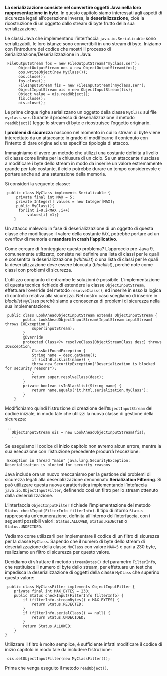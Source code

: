 **La serializzazione consiste nel convertire oggetti Java nella loro rappresentazione in byte**. In questo capitolo siamo interessati agli aspetti di sicurezza legati all’operazione inversa, la **deserializzazione**, cioè la ricostruzione di un oggetto dallo stream di byte frutto della sua serializzazione.

Le classi Java che implementano l’interfaccia `java.io.Serializable` sono serializzabili, le loro istanze sono convertibili in uno stream di byte. Iniziamo con l’introdurre del codice che mostri il processo di Serializzazione/Deserializzazione in Java:

```
 FileOutputStream fos = new FileOutputStream("myclass.ser");
      ObjectOutputStream oos = new ObjectOutputStream(fos);
      oos.writeObject(new MyClass());
      oos.close();
      fos.close();
      FileInputStream fis = new FileInputStream("myclass.ser");
      ObjectInputStream ois = new ObjectInputStream(fis);
      Object value = ois.readObject();
      fis.close();
      ois.close(); 
```

Le prime cinque righe serializzano un oggetto della classe `MyClass` sul file `myclass.ser`. Durante il processo di deserializzazione il metodo `readObject()` legge lo stream di byte e ricostruisce l’oggetto originario.

I **problemi di sicurezza** nascono nel momento in cui lo stream di byte viene intercettato da un attaccante in grado di modificarne il contenuto con l’intento di dare origine ad una specifica tipologia di attacco.

Immaginiamo di avere un metodo che utilizzi una costante definita a livello di classe come limite per la chiusura di un ciclo. Se un attaccante riuscisse a modificare i byte dello stream in modo da inserire un valore estremamente grande per tale costante, il ciclo potrebbe durare un tempo considerevole e portare anche ad una saturazione della memoria.

Si consideri la seguente classe:

```
 public class MyClass implements Serializable {
     private final int MAX = 5;
     private Integer[] values = new Integer[MAX];
     public MyClass(){
      for(int i=0;i<MAX ;i++)
          values[i] =1;}
    } 
```

Un attacco malevolo in fase di deserializzazione di un oggetto di questa classe che modificasse il valore della costante `MAX`, potrebbe portare ad un overflow di memoria e **mandare in crash l’applicativo**.

Come cercare di fronteggiare questo problema? L’approccio pre-Java 9, comunemente utilizzato, consiste nel definire una lista di classi per le quali è consentita la deserializzazione (_whitelist_) o una lista di classi per le quali la deserializzazione deve essere bloccata (_blacklist_), perchè note come classi con problemi di sicurezza.

L’utilizzo congiunto di entrambe le soluzioni è possibile. L’implementazione di questa tecnica richiede di estendere la classe `ObjectInputStream`, effettuare l’override del metodo `resolveClass()`, ed inserire in esso la logica di controllo relativa alla sicurezza. Nel nostro caso scegliamo di inserire in _blacklist_ `MyClas`s perchè siamo a conoscenza di problemi di sicurezza nella sua implementazione:

```
 public class LookAheadObjectInputStream extends ObjectInputStream {
    	public LookAheadObjectInputStream(InputStream inputStream) throws IOException {
        	super(inputStream);
    	}
    	@Override
    	protected Class<?> resolveClass(ObjectStreamClass desc) throws IOException,
            ClassNotFoundException {
       		String name = desc.getName();
        	if (isInBlacklist(name)) {
            throw new SecurityException("Deserialization is blocked for security reasons");
        	}
        	return super.resolveClass(desc);
    	}
    	private boolean isInBlacklist(String name) {
        	return name.equals("it.html.serialization.MyClass");
    	}
    } 
```

Modifichiamo quindi l’istruzione di creazione dell’`ObjectInputStream` del codice iniziale, in modo tale che utilizzi la nuova classe di gestione della sicurezza:

```
 ..
   ObjectInputStream ois = new LookAheadObjectInputStream(fis);
   .. 
```

Se eseguiamo il codice di inizio capitolo non avremo alcun errore, mentre la sua esecuzione con l’istruzione precedente produrrà l’eccezione:

```
 Exception in thread "main" java.lang.SecurityException: Deserialization is blocked for security reasons 
```

Java include ora un nuovo meccanismo per la gestione dei problemi di sicurezza legati alla deserializzazione denominato **Serialization Filtering**. Si può utilizzare questa nuova caratteristica implementando l’intefaccia `java.io.ObjectInputFilter`, definendo cosi un filtro per lo stream ottenuto dalla deserializzazione.

L’interfaccia `ObjectInputFilter` richiede l’implementazione del metodo `Status checkInput(FilterInfo filterInfo)`. Il tipo di ritorno `Status` rappresenta un’enumerazione, definita all’interno dell’interfaccia, con i seguenti possibili valori: `Status.ALLOWED`, `Status.REJECTED` o `Status.UNDECIDED`.

Vediamo come utilizzarli per implementare il codice di un filtro di sicurezza per la classe `MyClass`. Sapendo che il numero di byte dello stream di deserializzazione della classe `MyClass` con valore `MAX=5` è pari a 230 byte, realizziamo un filtro di sicurezza per questo valore.

Decidiamo di sfruttare il metodo `streamBytes()` del parametro `FilterInfo`, che restituisce il numero di byte dello stream, per effettuare un test che impedisca la deserializzazione di oggetti della classe `MyClass` che superino questo valore:

```
 public class MyClassFilter implements ObjectInputFilter {
    private final int MAX_BYTES = 230;
    public Status checkInput(FilterInfo filterInfo) {
        if (filterInfo.streamBytes() > MAX_BYTES) {
            return Status.REJECTED;
        }
        if (filterInfo.serialClass() == null) {
            return Status.UNDECIDED;
        }
        return Status.ALLOWED;
    }
} 
```

Utilizzare il filtro è molto semplice, è sufficiente infatti modificare il codice di inizio capitolo in modo tale da includere l’istruzione:

```
 ois.setObjectInputFilter(new MyClassFilter()); 
```

Prima che venga eseguito il metodo `readObject()`.